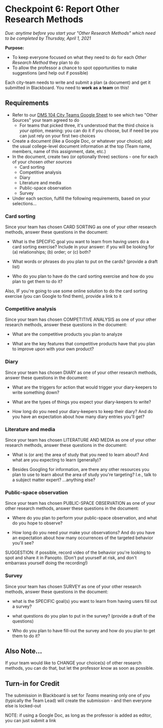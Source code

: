 # Checkpoint 6: Report Other Research Methods

*Due: anytime before you start your "Other Research Methods" which need to be completed by Thursday, April 1, 2021*

**Purpose:** 

- To keep everyone focused on what they need to do for each *Other Research Method* they plan to do
- To allow the professor a chance to spot opportunities to make suggestions (and help out if possible)

Each city-team needs to write and submit a plan (a document) and get it submitted in Blackboard.  You need to **work as a team** on this!

## Requirements

- Refer to our [DMS 104 City Teams Google Sheet](https://docs.google.com/spreadsheets/d/1GxZ4u8RjvG9D-S86QVpSdJM24KPr47ftF3mN67NC37I/edit#gid=0) to see which two "Other Sources" your team agreed to do
  - For teams that picked three, it's understood that the third choice is *your option*, meaning: you can do it if you choose, but if need be you can just rely on your first two choices
- Create a document (like a Google Doc, or whatever your choice); add the usual college-level document information at the top (Team name, members, name of this assignment, date, etc.)
- In the document, create two (or optionally three) sections - one for each of your chosen *other sources*
  - Card sorting
  - Competitive analysis
  - Diary
  - Literature and media
  - Public-space observation
  - Survey
- Under each section, fulfill the following requirements, based on your selections...

### Card sorting

Since your team has chosen CARD SORTING as one of your other research methods, answer these questions in the document:

- What is the SPECIFIC goal you want to learn from having users do a card sorting exercise?  Include in your answer: if you will be looking for (a) relationships; (b) order; or (c) both?

- What words or phrases do you plan to put on the cards? (provide a draft list)

- Who do you plan to have do the card sorting exercise and how do you plan to get them to do it?  

Also, IF you're going to use some online solution to do the card sorting exercise (you can Google to find them), provide a link to it


### Competitive analysis

Since your team has chosen COMPETITIVE ANALYSIS as one of your other research methods, answer these questions in the document:

- What are the competitive products you plan to analyze

- What are the key features that competitive products have that you plan to improve upon with your own product?


### Diary

Since your team has chosen DIARY as one of your other research methods, answer these questions in the document:

- What are the triggers for action that would trigger your diary-keepers to write something down?

- What are the types of things you expect your diary-keepers to write?

- How long do you need your diary-keepers to keep their diary? And do you have an expectation about how many diary entries you'll get?


### Literature and media

Since your team has chosen LITERATURE AND MEDIA as one of your other research methods, answer these questions in the document:

- What is (or are) the area of study that you need to learn about? And what are you expecting to learn (generally)?

- Besides Googling for information, are there any other resources you plan to use to learn about the area of study you're targeting?  I.e., talk to a subject matter expert? ...anything else?


### Public-space observation

Since your team has chosen PUBLIC-SPACE OBSERVATION as one of your other research methods, answer these questions in the document:

- Where do you plan to perform your public-space observation, and what do you hope to observe?

- How long do you need your make your observations? And do you have an expectation about how many occurrences of the targeted behavior you'll see?

SUGGESTION: if possible, record video of the behavior you're looking to spot and share it in Panopto. (Don't put yourself at risk, and don't embarrass yourself doing the recording!)


### Survey

Since your team has chosen SURVEY as one of your other research methods, answer these questions in the document:

- what is the SPECIFIC goal(s) you want to learn from having users fill out a survey? 

- what questions do you plan to put in the survey? (provide a draft of the questions)

- Who do you plan to have fill-out the survey and how do you plan to get them to do it?

## Also Note...

If your team would like to CHANGE your choice(s) of other research methods, you can do that, but let the professor know as soon as possible.

## Turn-in for Credit

The submission in Blackboard is set for *Teams* meaning only one of you (typically the Team Lead) will create the submission - and then everyone else is locked-out

NOTE: if using a Google Doc, as long as the professor is added as editor, you can just submit a link